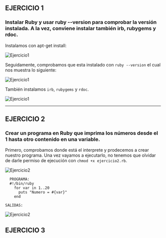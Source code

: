 ## EJERCICIO 1

### Instalar Ruby y usar ruby --version para comprobar la versión instalada. A la vez, conviene instalar también irb, rubygems y rdoc.

Instalamos con apt-get install:

![Ejercicio1](https://dl.dropbox.com/s/nzgq9h754yp6yyn/ruby1.png)


Seguidamente, comprobamos que esta instalado con `ruby --version` el cual nos muestra lo siguiente:


![Ejercicio1](https://dl.dropbox.com/s/kypt0n4j2xspoza/ruby2.png)


También instalamos `irb`, `rubygems` y `rdoc`.


![Ejercicio1](https://dl.dropbox.com/s/h3dw7gqggcua4qq/ruby3.png)



---


## EJERCICIO 2

### Crear un programa en Ruby que imprima los números desde el 1 hasta otro contenido en una variable.

Primero, comprobamos donde está el interprete y prodecemos a crear nuestro programa. Una vez vayamos a ejecutarlo, no tenemos que olvidar de darle permiso de ejecución con `chmod +x ejercicio2.rb`.

![Ejercicio2](https://dl.dropbox.com/s/cdzrixjxbhx189w/ruby4.png)

      PROGRAMA:
      #!/bin/ruby
        for var in 1..20
          puts "Numero = #{var}"
        end
        

`SALIDAS:`

![Ejercicio2](https://dl.dropbox.com/s/g0slzlfxhupfqxr/ruby5.png)



## EJERCICIO 3

### 


